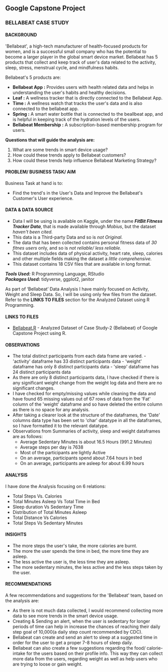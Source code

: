 ## Google Capstone Project
### BELLABEAT CASE STUDY
#### BACKGROUND
'Bellabeat', a high-tech manufacturer of health-focused products for women, and is a successful small company who has the potential to become a larger player in the global smart device market.
Bellabeat has 5 products that collect and keep track of user's data related to the activity, sleep, stress, menstrual cycle, and mindfulness habits.

Bellabeat's 5 products are:<br>
- **Bellabeat App :** Provides users with health related data and helps in understanding the user's habits and healthy decisions.<br>
- **Leaf :** A wellness tracker that is directly connected to the Bellabeat App.<br>
- **Time :** A wellness watch that tracks the user's data and is also connected to the bellabeat app.<br>
- **Spring :** A smart water bottle that is connected to the beallbeat app, and is helpful in keeping track of the hydration levels of the users.<br>
- **Bellabeat Membership :** A subscription-based membership program for users.<br>

**Questions that will guide the analysis are:** <br>
1. What are some trends in smart device usage?
2. How could these trends apply to Bellabeat customers?
3. How could these trends help influence Bellabeat Marketing Strategy?

#### PROBLEM/ BUSINESS TASK/ AIM
Business Task at hand is to:
- Find the trend's in the User's Data and Improve the Bellabeat's Customer's User experience.

#### DATA & DATA SOURCE
- Data I will be using is available on Kaggle, under the name _**FitBit Fitness Tracker Data**_, that is made available through _*Mobius*_, but the dataset _*haven't been cited.*_
- This data is a Third-party Data and so is _*not Original.*_
- The data that has been collected contains personal fitness data of _*30 fitnes users*_ only, and so is _*not reliable/ less reliable.*_
- This dataset includes data of physical activity, heart rate, sleep, calories and other multiple fields making the dataset a _*little comprehensive.*_
- This dataset contains 18 CSV files that are available in long format.

_**Tools Used:**_ R Programming Language, RStudio<br>
_**Packages Used:**_ tidyverse, ggplot2, janitor

As part of ‘Bellabeat’ Data Analysis I have mainly focused on Activity, Weight and Sleep Data. So, I will be using only few files from the dataset.
Refer to the **LINKS TO FILES** section for the Analyzed Dataset using R Programming.

#### LINKS TO FILES
- [Bellabeat.R](https://github.com/MagantiNeeharika/GoogleCapstoneProject/blob/main/Bellabeat.R) - Analyzed Dataset of Case Study-2 (Bellabeat) of Google Capstone Project using R.

#### OBSERVATIONS
- The total distinct participants from each data frame are varied.
            - 'activity' dataframe has 33 distinct participants data
            - 'weight' dataframe has only 8 distinct participants data
            - 'sleep' dataframe has 24 distinct participants data
- As there are only 8 distinct participants data, I have checked if there is any significant weight change from the weight log data and there are no significant changes.
- I have checked for empty/missing values while cleaning the data and have found 65 missing values out of 67 rows of data from the 'Fat' column of the 'weight' dataframe and so have deleted the entire column as there is no space for any analysis.
- After taking a clearer look at the structure of the dataframes, the 'Date' columns data type has been set to 'char' datatype in all the dataframes, so I have formatted it to the relevant datatype.
- Observations from Summaries of activity, sleep and weight dataframes are as follows:
  - Average Sedentary Minutes is about 16.5 Hours (991.2 Minutes)
  - Average steps per day is 7638
  - Most of the participants are lightly Active
  - On an average, participants spend about 7.64 hours in bed
  - On an average, participants are asleep for about 6.99 hours  

#### ANALYSIS
I have done the Analysis focusing on 6 relations:
- Total Steps Vs. Calories
- Total Minutes Asleep Vs Total Time in Bed
- Sleep duration Vs Sedentary Time
- Distribution of Total Minutes Asleep
- Total Distance Vs Calories
- Total Steps Vs Sedentary Minutes

#### INSIGHTS
- The more steps the user's take, the more calories are burnt.
- The more the user spends the time in bed, the more time they are asleep.
- The less active the user is, the less time they are asleep.
- The more sedentary minutes, the less active and the less steps taken by the user.

#### RECOMMENDATIONS
A few recommendations and suggestions for the 'Bellabeat' team, based on the analysis are:
- As there is not much data collected, I would recommend collecting more data to see more trends in the smart device usage.
- Creating & Sending an alert, when the user is sedentary for longer periods of time can help in increase the chances of reaching their daily step goal of 10,000(a daily step count recommended by CDC).
- Bellabeat can create and send an alert to sleep at a suggested time in order for the user to get a proper 7-8 hours of sleep daily.
- Bellabeat can also create a few suggestions regarding the food/ calorie-intake for the users based on their profile info. This way they can collect more data from the users, regarding weight as well as help users who are trying to loose or gain weight.
